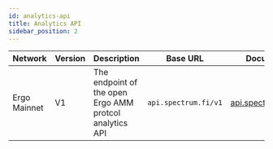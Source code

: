 ```yaml
---
id: analytics-api
title: Analytics API
sidebar_position: 2
---
```


| Network      | Version | Description                                             | Base URL             | Documentation                                              |
|--------------|---------|---------------------------------------------------------|----------------------|------------------------------------------------------------|
| Ergo Mainnet | V1      | The endpoint of the open Ergo AMM protcol analytics API | `api.spectrum.fi/v1` | [api.spectrum.fi/v1/docs](https://api.spectrum.fi/v1/docs) |
